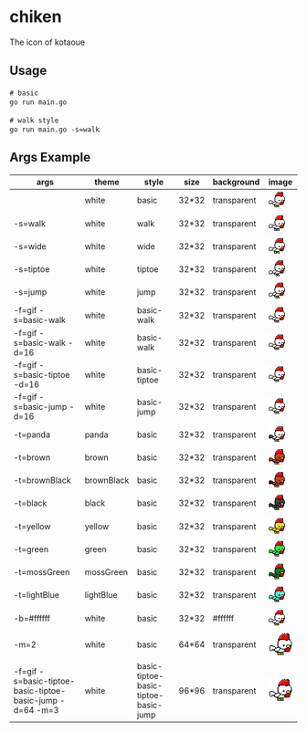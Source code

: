 # chiken
The icon of kotaoue

## Usage
```
# basic
go run main.go

# walk style
go run main.go -s=walk
```

## Args Example
|args|theme|style|size|background|image|
|---|---|---|---|---|---|
||white|basic|32*32|transparent|![white](img/white.png)|
|-s=walk|white|walk|32*32|transparent|![white_walk](img/white_walk.png)|
|-s=wide|white|wide|32*32|transparent|![white_wide](img/white_wide.png)|
|-s=tiptoe|white|tiptoe|32*32|transparent|![white_tiptoe](img/white_tiptoe.png)|
|-s=jump|white|jump|32*32|transparent|![white_jump](img/white_jump.png)|
|-f=gif -s=basic-walk|white|basic-walk|32*32|transparent|![white_basic-walk](img/white_basic-walk.gif)|
|-f=gif -s=basic-walk -d=16|white|basic-walk|32*32|transparent|![white_basic-walk_delay16](img/white_basic-walk_delay16.gif)|
|-f=gif -s=basic-tiptoe -d=16|white|basic-tiptoe|32*32|transparent|![white_basic-tiptoe_delay16](img/white_basic-tiptoe_delay16.gif)|
|-f=gif -s=basic-jump -d=16|white|basic-jump|32*32|transparent|![white_basic-jump_delay16](img/white_basic-jump_delay16.gif)|
|-t=panda|panda|basic|32*32|transparent|![panda](img/panda.png)|
|-t=brown|brown|basic|32*32|transparent|![brown](img/brown.png)|
|-t=brownBlack|brownBlack|basic|32*32|transparent|![brownBlack](img/brownBlack.png)|
|-t=black|black|basic|32*32|transparent|![black](img/black.png)|
|-t=yellow|yellow|basic|32*32|transparent|![yellow](img/yellow.png)|
|-t=green|green|basic|32*32|transparent|![green](img/green.png)|
|-t=mossGreen|mossGreen|basic|32*32|transparent|![mossGreen](img/mossGreen.png)|
|-t=lightBlue|lightBlue|basic|32*32|transparent|![lightBlue](img/lightBlue.png)|
|-b=#ffffff|white|basic|32*32|#ffffff|![white_ffffff](img/white_ffffff.png)|
|-m=2|white|basic|64*64|transparent|![white_2](img/white_2.png)|
|-f=gif -s=basic-tiptoe-basic-tiptoe-basic-jump -d=64 -m=3|white|basic-tiptoe-basic-tiptoe-basic-jump|96*96|transparent|![white_basic-tiptoe-basic-tiptoe-basic-jump_3_delay64](img/white_basic-tiptoe-basic-tiptoe-basic-jump_3_delay64.gif)|
